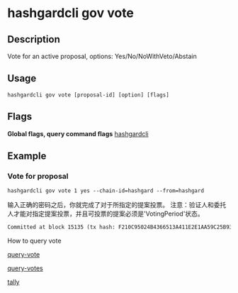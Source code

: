 # hashgardcli gov vote

## Description

Vote for an active proposal, options: Yes/No/NoWithVeto/Abstain


## Usage

```shell
hashgardcli gov vote [proposal-id] [option] [flags]
```

## Flags

**Global flags, query command flags** [hashgardcli](../README.md)

## Example

### Vote for proposal

```shell
hashgardcli gov vote 1 yes --chain-id=hashgard --from=hashgard
```

输入正确的密码之后，你就完成了对于所指定的提案投票。
注意：验证人和委托人才能对指定提案投票，并且可投票的提案必须是'VotingPeriod'状态。

```txt
Committed at block 15135 (tx hash: F210C95024B4366513A411E2E1AA59C25B93CAB637B109293EC8EE2999E45D6C, response: {Code:0 Data:[] Log:Msg 0:  Info: GasWanted:200000 GasUsed:11404 Tags:[{Key:[97 99 116 105 111 110] Value:[118 111 116 101] XXX_NoUnkeyedLiteral:{} XXX_unrecognized:[] XXX_sizecache:0} {Key:[118 111 116 101 114] Value:[103 97 114 100 49 109 51 109 52 108 54 103 53 55 55 52 113 101 53 106 106 56 99 119 108 121 97 115 117 101 50 50 121 104 51 50 106 102 52 119 119 101 116] XXX_NoUnkeyedLiteral:{} XXX_unrecognized:[] XXX_sizecache:0} {Key:[112 114 111 112 111 115 97 108 45 105 100] Value:[1] XXX_NoUnkeyedLiteral:{} XXX_unrecognized:[] XXX_sizecache:0}] Codespace: XXX_NoUnkeyedLiteral:{} XXX_unrecognized:[] XXX_sizecache:0})

```

How to query vote

[query-vote](query-vote.md)

[query-votes](query-votes.md)

[tally](tally.md)
